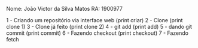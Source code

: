 Nome: João Victor da Silva Matos RA: 1900977

1 - Criando um repositório via interface web (print criar)
2 - Clone (print clone 1)
3 - Clone já feito (print clone 2)
4 - git add (print add)
5 - dando git commit (print commit)
6 - Fazendo checkout (print checkout)
7 - Fazendo fetch


